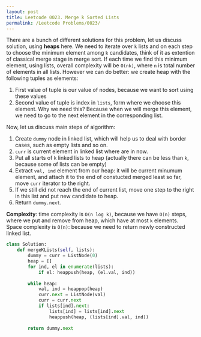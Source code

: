 ```yaml
---
layout: post
title: Leetcode 0023. Merge k Sorted Lists
permalink: /Leetcode Problems/0023/
---
```


There are a bunch of different solutions for this problem, let us discuss solution, using **heaps** here. We need to iterate over `k` lists and on each step to choose the minimum element among `k` candidates, think of it as extention of classical merge stage in merge sort. If each time we find this minimum element, using lists, overall complexity will be `O(nk)`, where `n` is total number of elements in all lists. However we can do better: we create heap with the following tuples as elements:
1. First value of tuple is our value of nodes, because we want to sort using these values
2. Second value of tuple is index in `lists`, form where we choose this element. Why we need this? Because when we will merge this element, we need to go to the next element in the corresponding list.

Now, let us discuss main steps of algorithm:
1. Create `dummy` node in linked list, which will help us to deal with border cases, such as empty lists and so on.
2. `curr` is current element in linked list where are in now.
3. Put all starts of `k` linked lists to heap (actually there can be less than `k`, because some of lists can be empty)
4. Extract `val, ind` element from our heap: it will be current minumum element, and attach it to the end of constucted merged least so far, move `curr` iterator to the right.
5. If we still did not reach the end of current list, move one step to the right in this list and put new candidate to heap.
6. Return `dummy.next`.

**Complexity**: time complexity is `O(n log k)`, because we have `O(n)` steps, where we put and remove from heap, which have at most `k` elements. Space complexity is `O(n)`: because we need to return newly constructed linked list.

```python
class Solution:
    def mergeKLists(self, lists):
        dummy = curr = ListNode(0)
        heap = []
        for ind, el in enumerate(lists):
            if el: heappush(heap, (el.val, ind))
                
        while heap:
            val, ind = heappop(heap)
            curr.next = ListNode(val)
            curr = curr.next
            if lists[ind].next:
                lists[ind] = lists[ind].next
                heappush(heap, (lists[ind].val, ind))
                
        return dummy.next
```